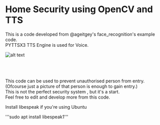 # Home Security using OpenCV and TTS

This is a code developed from @ageitgey's face_recognition's example code.<br>
PYTTSX3 TTS Engine is used for Voice.<br>

![alt text](https://techmaniac.in/galgadotsc.png)

<br><br><br>
This code can be used to prevent unauthorised person from entry.(Ofcourse just a picture of that person is enough to gain entry.)<br>
This is not the perfect security system , but it's a start.<br>
Feel free to edit and develop more from this code.<br>

Install libespeak if you're using Ubuntu

'''sudo apt install libespeak1'''
